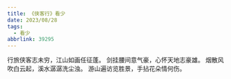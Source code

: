 ```yaml
---
title: 《侠客行》看少
date: 2023/08/28
tags:
  - 看少
abbrlink: 39295
---
```

行旅侠客志未穷，江山如画任征蓬。
剑挂腰间意气豪，心怀天地志豪雄。
烟散风吹白云起，溪水潺潺洗尘浊。
游山遍访览胜景，手拈花朵情何伤。
